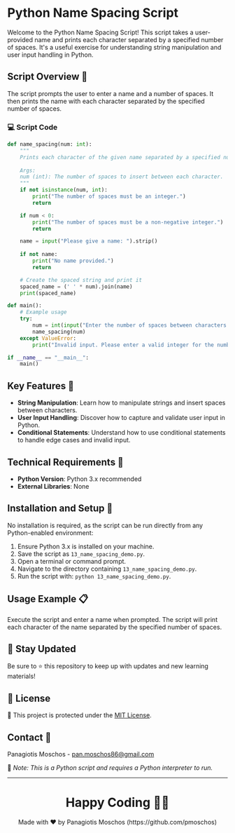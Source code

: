 # Python Name Spacing Script

Welcome to the Python Name Spacing Script! This script takes a user-provided name and prints each character separated by a specified number of spaces. It's a useful exercise for understanding string manipulation and user input handling in Python.

## Script Overview 📘

The script prompts the user to enter a name and a number of spaces. It then prints the name with each character separated by the specified number of spaces.

### :computer: Script Code

```python
def name_spacing(num: int):
    """
    Prints each character of the given name separated by a specified number of spaces.
    
    Args:
    num (int): The number of spaces to insert between each character.
    """
    if not isinstance(num, int):
        print("The number of spaces must be an integer.")
        return

    if num < 0:
        print("The number of spaces must be a non-negative integer.")
        return

    name = input("Please give a name: ").strip()
    
    if not name:
        print("No name provided.")
        return

    # Create the spaced string and print it
    spaced_name = (' ' * num).join(name)
    print(spaced_name)

def main():
    # Example usage
    try:
        num = int(input("Enter the number of spaces between characters: "))
        name_spacing(num)
    except ValueError:
        print("Invalid input. Please enter a valid integer for the number of spaces.")

if __name__ == "__main__":
    main()
```

## Key Features 🌟

- **String Manipulation**: Learn how to manipulate strings and insert spaces between characters.
- **User Input Handling**: Discover how to capture and validate user input in Python.
- **Conditional Statements**: Understand how to use conditional statements to handle edge cases and invalid input.

## Technical Requirements 🔧

- **Python Version**: Python 3.x recommended
- **External Libraries**: None

## Installation and Setup 🚀

No installation is required, as the script can be run directly from any Python-enabled environment:

1. Ensure Python 3.x is installed on your machine.
2. Save the script as `13_name_spacing_demo.py`.
3. Open a terminal or command prompt.
4. Navigate to the directory containing `13_name_spacing_demo.py`.
5. Run the script with: `python 13_name_spacing_demo.py`.

## Usage Example 📋

Execute the script and enter a name when prompted. The script will print each character of the name separated by the specified number of spaces.

## 📢 Stay Updated

Be sure to ⭐ this repository to keep up with updates and new learning materials!

## 📄 License

🔐 This project is protected under the [MIT License](https://mit-license.org/).

## Contact 📧

Panagiotis Moschos - pan.moschos86@gmail.com

🔗 *Note: This is a Python script and requires a Python interpreter to run.*

---

<h1 align=center>Happy Coding 👨‍💻 </h1>

<p align="center">
  Made with ❤️ by Panagiotis Moschos (https://github.com/pmoschos)
</p>

